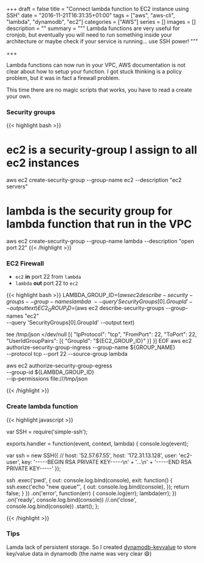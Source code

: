 +++
draft = false
title = "Connect lambda function to EC2 instance using SSH"
date = "2016-11-21T16:31:35+01:00"
tags = ["aws", "aws-cli", "lambda", "dynamodb", "ec2"]
categories = ["AWS"]
series = []
images = []
description = ""
summary = """
Lambda functions are very useful for cronjob, but eventually you will need to
run something inside your architecture or maybe check if your service is
running... use SSH power!
"""

+++

Lambda functions can now run in your VPC, AWS documentation is not clear
about how to setup your function. I got stuck thinking is a policy problem,
but it was in fact a firewall problem.

This time there are no magic scripts that works, you have to read a create
your own.

### Security groups

{{< highlight bash >}}
# ec2 is a security-group I assign to all ec2 instances
aws ec2 create-security-group --group-name ec2 --description "ec2 servers"
# lambda is the security group for lambda function that run in the VPC
aws ec2 create-security-group --group-name lambda --description "open port 22"
{{< /highlight >}}

### EC2 Firewall

* `ec2` **in** port 22 from `lambda`
* `lambda` **out** port 22 to `ec2`

{{< highlight bash >}}
LAMBDA_GROUP_ID=$(aws ec2 describe-security-groups --group-names lambda \
  --query 'SecurityGroups[0].GroupId' --output text)
EC2_GROUP_ID=$(aws ec2 describe-security-groups --group-names "ec2" \
  --query 'SecurityGroups[0].GroupId' --output text)

tee /tmp/json <<EOF >/dev/null
[{
  "IpProtocol": "tcp",
  "FromPort": 22,
  "ToPort": 22,
  "UserIdGroupPairs": [{
    "GroupId": "${EC2_GROUP_ID}"
  }]
}]
EOF
aws ec2 authorize-security-group-ingress --group-name ${GROUP_NAME} \
  --protocol tcp --port 22 --source-group lambda

aws ec2 authorize-security-group-egress \
  --group-id ${LAMBDA_GROUP_ID} \
  --ip-permissions file:///tmp/json

{{< /highlight >}}


### Create lambda function

{{< highlight javascript >}}

var SSH = require('simple-ssh');

exports.handler = function(event, context, lambda) {
  console.log(event);

  var ssh = new SSH({
      // host: '52.57.67.55',
        host: '172.31.13.128',
      user: 'ec2-user',
      key: '-----BEGIN RSA PRIVATE KEY-----\n' +
'...\n' +
'-----END RSA PRIVATE KEY-----'
  });

  ssh
  .exec('pwd', {
    out: console.log.bind(console),
    exit: function() {
        ssh.exec('echo "new queue"', {
          out: console.log.bind(console),
        });
        return false;
    }
  })
  .on('error', function(err) {
    console.log(err);
    lambda(err);
  })
  .on('ready', console.log.bind(console))
  //.on('close', console.log.bind(console))
  .start();
};


{{< /highlight >}}


### Tips

Lamda lack of persistent storage.
So I created [dynamodb-keyvalue](https://github.com/llafuente/dynamodb-keyvalue)
to store key/value data in dynamodb (the name was very clear :smile:)
